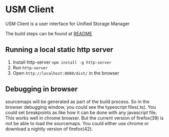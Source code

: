 # USM Client
USM Client is a user interface for Unified Storage Manager

The build steps can be found at [README](./README.md)

## Running a local static http server
1. Install http-server `npm install -g http-server`
2. Run `http-server`
3. Open `http://localhost:8080/dist/` in the browser

## Debugging in browser
sourcemaps will be generated as part of the build process. So in the browser debugging window, you could see the typescript files(.ts). 
You could set breakpoints as like how it can be done with any javascript file. This works well in chrome browser. But the current version 
of firefox(39) is not be able to load the sourcemaps. You could either use chrome or download a nightly version of firefox(42).
